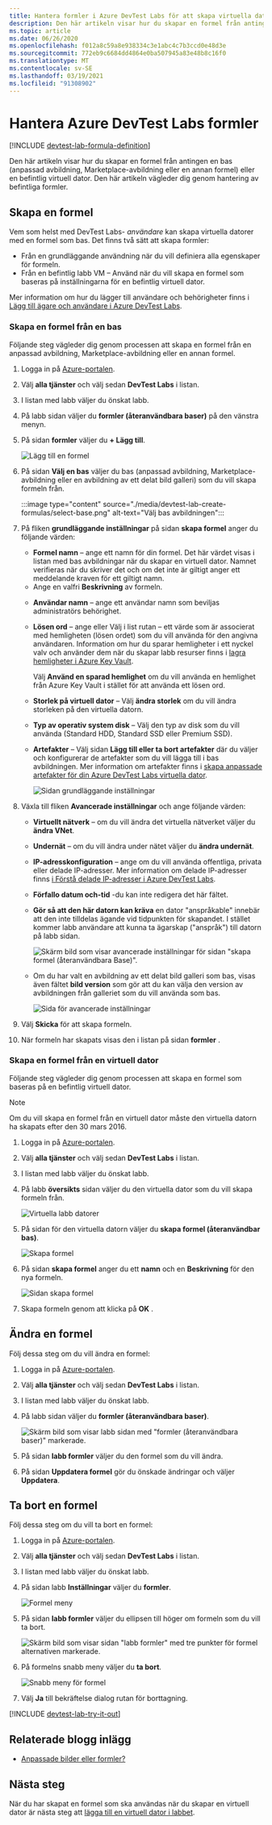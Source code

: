```yaml
---
title: Hantera formler i Azure DevTest Labs för att skapa virtuella datorer | Microsoft Docs
description: Den här artikeln visar hur du skapar en formel från antingen en bas (anpassad avbildning, Marketplace-avbildning eller en annan formel) eller en befintlig virtuell dator.
ms.topic: article
ms.date: 06/26/2020
ms.openlocfilehash: f012a8c59a8e938334c3e1abc4c7b3ccd0e48d3e
ms.sourcegitcommit: 772eb9c6684dd4864e0ba507945a83e48b8c16f0
ms.translationtype: MT
ms.contentlocale: sv-SE
ms.lasthandoff: 03/19/2021
ms.locfileid: "91308902"
---
```

# <a name="manage-azure-devtest-labs-formulas"></a>Hantera Azure DevTest Labs formler

[!INCLUDE [devtest-lab-formula-definition](../../includes/devtest-lab-formula-definition.md)]

Den här artikeln visar hur du skapar en formel från antingen en bas (anpassad avbildning, Marketplace-avbildning eller en annan formel) eller en befintlig virtuell dator. Den här artikeln vägleder dig genom hantering av befintliga formler.

## <a name="create-a-formula"></a>Skapa en formel
Vem som helst med DevTest Labs- *användare* kan skapa virtuella datorer med en formel som bas. Det finns två sätt att skapa formler: 

* Från en grundläggande användning när du vill definiera alla egenskaper för formeln.
* Från en befintlig labb VM – Använd när du vill skapa en formel som baseras på inställningarna för en befintlig virtuell dator.

Mer information om hur du lägger till användare och behörigheter finns i [Lägg till ägare och användare i Azure DevTest Labs](./devtest-lab-add-devtest-user.md).

### <a name="create-a-formula-from-a-base"></a>Skapa en formel från en bas
Följande steg vägleder dig genom processen att skapa en formel från en anpassad avbildning, Marketplace-avbildning eller en annan formel.

1. Logga in på [Azure-portalen](https://portal.azure.com).

2. Välj **alla tjänster** och välj sedan **DevTest Labs** i listan.

3. I listan med labb väljer du önskat labb.  

4. På labb sidan väljer du **formler (återanvändbara baser)** på den vänstra menyn.
5. På sidan **formler** väljer du **+ Lägg till**.
   
    ![Lägg till en formel](./media/devtest-lab-create-formulas/add-formula.png)
6. På sidan **Välj en bas** väljer du bas (anpassad avbildning, Marketplace-avbildning eller en avbildning av ett delat bild galleri) som du vill skapa formeln från.

    :::image type="content" source="./media/devtest-lab-create-formulas/select-base.png" alt-text="Välj bas avbildningen":::
1. På fliken **grundläggande inställningar** på sidan **skapa formel** anger du följande värden:
   
    * **Formel namn** – ange ett namn för din formel. Det här värdet visas i listan med bas avbildningar när du skapar en virtuell dator. Namnet verifieras när du skriver det och om det inte är giltigt anger ett meddelande kraven för ett giltigt namn.
    - Ange en valfri **Beskrivning** av formeln. 
    * **Användar namn** – ange ett användar namn som beviljas administratörs behörighet.
    * **Lösen ord** – ange eller Välj i list rutan – ett värde som är associerat med hemligheten (lösen ordet) som du vill använda för den angivna användaren. Information om hur du sparar hemligheter i ett nyckel valv och använder dem när du skapar labb resurser finns i [lagra hemligheter i Azure Key Vault](devtest-lab-store-secrets-in-key-vault.md).

        Välj **Använd en sparad hemlighet** om du vill använda en hemlighet från Azure Key Vault i stället för att använda ett lösen ord. 
    * **Storlek på virtuell dator** – Välj **ändra storlek** om du vill ändra storleken på den virtuella datorn. 
    - **Typ av operativ system disk** – Välj den typ av disk som du vill använda (Standard HDD, Standard SSD eller Premium SSD).
    * **Artefakter** – Välj sidan **Lägg till eller ta bort artefakter** där du väljer och konfigurerar de artefakter som du vill lägga till i bas avbildningen. Mer information om artefakter finns i [skapa anpassade artefakter för din Azure DevTest Labs virtuella dator](devtest-lab-artifact-author.md).

        ![Sidan grundläggande inställningar](./media/devtest-lab-create-formulas/basic-settings.png)
8. Växla till fliken **Avancerade inställningar** och ange följande värden:
    - **Virtuellt nätverk** – om du vill ändra det virtuella nätverket väljer du **ändra VNet**. 
    - **Undernät** – om du vill ändra under nätet väljer du **ändra undernät**. 
    - **IP-adresskonfiguration** – ange om du vill använda offentliga, privata eller delade IP-adresser. Mer information om delade IP-adresser finns [i Förstå delade IP-adresser i Azure DevTest Labs](./devtest-lab-shared-ip.md).
    - **Förfallo datum och-tid** -du kan inte redigera det här fältet. 
    - **Gör så att den här datorn kan kräva** en dator "anspråkable" innebär att den inte tilldelas ägande vid tidpunkten för skapandet. I stället kommer labb användare att kunna ta ägarskap ("anspråk") till datorn på labb sidan.  

        ![Skärm bild som visar avancerade inställningar för sidan "skapa formel (återanvändbara Base)".](./media/devtest-lab-create-formulas/advanced-settings.png)
    - Om du har valt en avbildning av ett delat bild galleri som bas, visas även fältet **bild version** som gör att du kan välja den version av avbildningen från galleriet som du vill använda som bas. 

        ![Sida för avancerade inställningar](./media/devtest-lab-create-formulas/advanced-settings-shared-image-gallery.png)
8. Välj **Skicka** för att skapa formeln.

9. När formeln har skapats visas den i listan på sidan **formler** .

### <a name="create-a-formula-from-a-vm"></a>Skapa en formel från en virtuell dator
Följande steg vägleder dig genom processen att skapa en formel som baseras på en befintlig virtuell dator. 

> [!NOTE]
> Om du vill skapa en formel från en virtuell dator måste den virtuella datorn ha skapats efter den 30 mars 2016. 
> 
> 

1. Logga in på [Azure-portalen](https://go.microsoft.com/fwlink/p/?LinkID=525040).
2. Välj **alla tjänster** och välj sedan **DevTest Labs** i listan.
3. I listan med labb väljer du önskat labb.  
4. På labb **översikts** sidan väljer du den virtuella dator som du vill skapa formeln från.
   
    ![Virtuella labb datorer](./media/devtest-lab-create-formulas/my-vms.png)
5. På sidan för den virtuella datorn väljer du **skapa formel (återanvändbar bas)**.
   
    ![Skapa formel](./media/devtest-lab-create-formulas/create-formula-menu.png)
6. På sidan **skapa formel** anger du ett **namn** och en **Beskrivning** för den nya formeln.
   
    ![Sidan skapa formel](./media/devtest-lab-create-formulas/create-formula-blade.png)
7. Skapa formeln genom att klicka på **OK** .

## <a name="modify-a-formula"></a>Ändra en formel
Följ dessa steg om du vill ändra en formel:

1. Logga in på [Azure-portalen](https://go.microsoft.com/fwlink/p/?LinkID=525040).
2. Välj **alla tjänster** och välj sedan **DevTest Labs** i listan.
3. I listan med labb väljer du önskat labb.  
4. På labb sidan väljer du **formler (återanvändbara baser)**.
   
    ![Skärm bild som visar labb sidan med "formler (återanvändbara baser)" markerade.](./media/devtest-lab-manage-formulas/lab-settings-formulas.png)
5. På sidan **labb formler** väljer du den formel som du vill ändra.
6. På sidan **Uppdatera formel** gör du önskade ändringar och väljer **Uppdatera**.

## <a name="delete-a-formula"></a>Ta bort en formel
Följ dessa steg om du vill ta bort en formel:

1. Logga in på [Azure-portalen](https://go.microsoft.com/fwlink/p/?LinkID=525040).
2. Välj **alla tjänster** och välj sedan **DevTest Labs** i listan.
3. I listan med labb väljer du önskat labb.  
4. På sidan labb **Inställningar** väljer du **formler**.
   
    ![Formel meny](./media/devtest-lab-manage-formulas/lab-settings-formulas.png)
5. På sidan **labb formler** väljer du ellipsen till höger om formeln som du vill ta bort.
   
    ![Skärm bild som visar sidan "labb formler" med tre punkter för formel alternativen markerade.](./media/devtest-lab-manage-formulas/lab-formulas-blade.png)
6. På formelns snabb meny väljer du **ta bort**.
   
    ![Snabb meny för formel](./media/devtest-lab-manage-formulas/formula-delete-context-menu.png)
7. Välj **Ja** till bekräftelse dialog rutan för borttagning.

[!INCLUDE [devtest-lab-try-it-out](../../includes/devtest-lab-try-it-out.md)]

## <a name="related-blog-posts"></a>Relaterade blogg inlägg
* [Anpassade bilder eller formler?](devtest-lab-faq.md#what-is-the-difference-between-a-custom-image-and-a-formula)

## <a name="next-steps"></a>Nästa steg
När du har skapat en formel som ska användas när du skapar en virtuell dator är nästa steg att [lägga till en virtuell dator i labbet](devtest-lab-add-vm.md).


